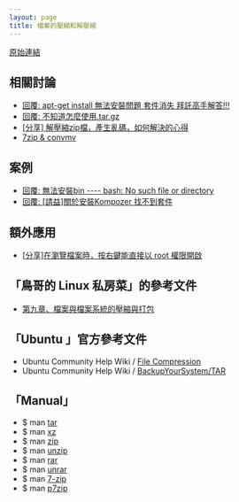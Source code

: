 ```yaml
---
layout: page
title: 檔案的壓縮和解壓縮
---
```


[原始連結](http://www.ubuntu-tw.org/modules/newbb/viewtopic.php?post_id=333564#forumpost333564)


## 相關討論

* [回覆: apt-get install 無法安裝問題 套件消失 拜託高手解答!!!](http://www.ubuntu-tw.org/modules/newbb/viewtopic.php?post_id=326632#forumpost326632)
* [回覆: 不知道怎麼使用.tar.gz](http://www.ubuntu-tw.org/modules/newbb/viewtopic.php?post_id=331888#forumpost331888)
* [[分享] 解壓縮zip檔，產生亂碼，如何解決的心得](http://www.ubuntu-tw.org/modules/newbb/viewtopic.php?topic_id=91908)
* [7zip & convmv](http://www.ubuntu-tw.org/modules/newbb/viewtopic.php?post_id=326990#forumpost326990)

## 案例

* [回覆: 無法安裝bin ---- bash: No such file or directory](http://www.ubuntu-tw.org/modules/newbb/viewtopic.php?post_id=328612#forumpost328612)
* [回覆: [請益]關於安裝Kompozer 找不到套件](http://www.ubuntu-tw.org/modules/newbb/viewtopic.php?post_id=326768#forumpost326768)

## 額外應用

* [[分享]在瀏覽檔案時，按右鍵能直接以 root 權限開啟](http://www.ubuntu-tw.org/modules/newbb/viewtopic.php?viewmode=flat&type=&topic_id=91868&forum=7)


## 「鳥哥的 Linux 私房菜」的參考文件

 * [第九章、檔案與檔案系統的壓縮與打包](http://linux.vbird.org/linux_basic/0240tarcompress.php)


## 「Ubuntu 」官方參考文件

* Ubuntu Community Help Wiki / [File Compression](https://help.ubuntu.com/community/FileCompression)
* Ubuntu Community Help Wiki / [ BackupYourSystem/TAR](https://help.ubuntu.com/community/BackupYourSystem/TAR)

## 「Manual」

* $ man [tar](http://manpages.ubuntu.com/manpages/trusty/en/man1/tar.1.html)
* $ man [xz](http://manpages.ubuntu.com/manpages/trusty/en/man1/xz.1.html)
* $ man [zip](http://manpages.ubuntu.com/manpages/trusty/en/man1/zip.1.html)
* $ man [unzip](http://manpages.ubuntu.com/manpages/trusty/en/man1/unzip.1.html)
* $ man [rar](http://manpages.ubuntu.com/manpages/trusty/en/man1/rar.1.html)
* $ man [unrar](http://manpages.ubuntu.com/manpages/saucy/en/man1/unrar.1.html)
* $ man [7-zip](http://manpages.ubuntu.com/manpages/trusty/man1/7z.1.html)
* $ man [p7zip](http://manpages.ubuntu.com/manpages/trusty/man1/7z.1.html)
